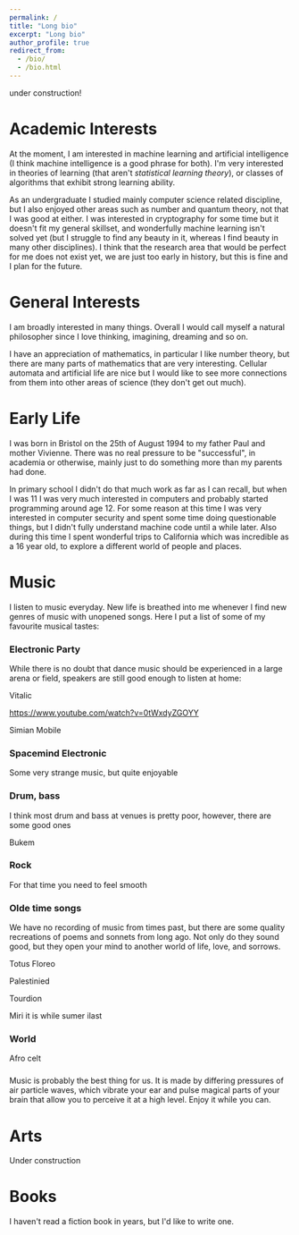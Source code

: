 ```yaml
---
permalink: /
title: "Long bio"
excerpt: "Long bio"
author_profile: true
redirect_from:
  - /bio/
  - /bio.html
---
```


under construction!

Academic Interests
=====
At the moment, I am interested in machine learning and artificial intelligence (I think machine intelligence is a good phrase for both). I'm very interested in theories of learning (that aren't *statistical learning theory*), or classes of algorithms that exhibit strong learning ability.

As an undergraduate I studied mainly computer science related discipline, but I also enjoyed other areas such as number and quantum theory, not that I was good at either. I was interested in cryptography for some time but it doesn't fit my general skillset, and wonderfully machine learning isn't solved yet (but I struggle to find any beauty in it, whereas I find beauty in many other disciplines). I think that the research area that would be perfect for me does not exist yet, we are just too early in history, but this is fine and I plan for the future.

General Interests
=====
I am broadly interested in many things. Overall I would call myself a natural philosopher since I love thinking, imagining, dreaming and so on.

I have an appreciation of mathematics, in particular I like number theory, but there are many parts of mathematics that are very interesting. Cellular automata and artificial life are nice but I would like to see more connections from them into other areas of science (they don't get out much).

Early Life
=====
I was born in Bristol on the 25th of August 1994 to my father Paul and mother Vivienne.
There was no real pressure to be "successful", in academia or otherwise, mainly just to do something more than my parents had done.


 In primary school I didn't do that much work as far as I can recall, but when I was 11 I was very much interested in computers and probably started programming around age 12. For some reason at this time I was very interested in computer security and spent some time doing questionable things, but I didn't fully understand machine code until a while later. Also during this time I spent wonderful trips to California which was incredible as a 16 year old, to explore a different world of people and places.

Music
=====
I listen to music everyday. New life is breathed into me whenever I find new genres of music with unopened songs. Here I put a list of some of my favourite musical tastes:

### Electronic Party

While there is no doubt that dance music should be experienced in a large arena or field, speakers are still good enough to listen at home:

Vitalic

https://www.youtube.com/watch?v=0tWxdyZGOYY

Simian Mobile

### Spacemind Electronic

Some very strange music, but quite enjoyable

### Drum, bass

I think most drum and bass at venues is pretty poor, however, there are some good ones

Bukem

### Rock

For that time you need to feel smooth

### Olde time songs

We have no recording of music from times past, but there are some quality recreations of poems and sonnets from long ago. Not only do they sound good, but they open your mind to another world of life, love, and sorrows.

Totus Floreo

Palestinied

Tourdion

Miri it is while sumer ilast

### World

Afro celt

###

Music is probably the best thing for us. It is made by differing pressures of air particle waves, which vibrate your ear and pulse magical parts of your brain that allow you to perceive it at a high level. Enjoy it while you can.

Arts
=====

Under construction

Books
=====

I haven't read a fiction book in years, but I'd like to write one.
